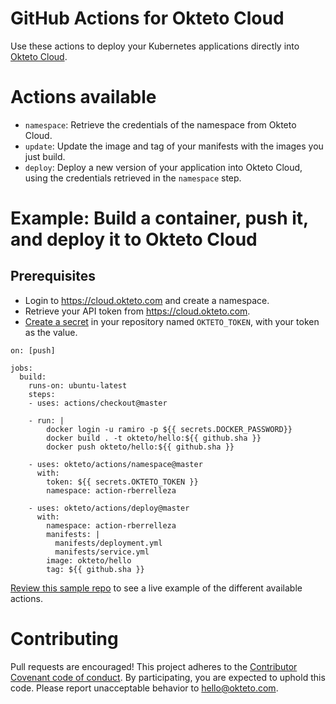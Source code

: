# GitHub Actions for Okteto Cloud

Use these actions to deploy your Kubernetes applications directly into [Okteto Cloud](https://cloud.okteto.com).

# Actions available

- `namespace`: Retrieve the credentials of the namespace from Okteto Cloud.
- `update`: Update the image and tag of your manifests with the images you just build.
- `deploy`: Deploy a new version of your application into Okteto Cloud, using the credentials retrieved in the `namespace` step.

# Example: Build a container, push it, and deploy it to Okteto Cloud

## Prerequisites

- Login to https://cloud.okteto.com and create a namespace.
- Retrieve your API token from https://cloud.okteto.com.
- [Create a secret](https://help.github.com/en/github/automating-your-workflow-with-github-actions/virtual-environments-for-github-actions#creating-and-using-secrets-encrypted-variables) in your repository named `OKTETO_TOKEN`, with your token as the value.

```
on: [push]

jobs:
  build:
    runs-on: ubuntu-latest
    steps:
    - uses: actions/checkout@master
    
    - run: |
        docker login -u ramiro -p ${{ secrets.DOCKER_PASSWORD}}
        docker build . -t okteto/hello:${{ github.sha }}
        docker push okteto/hello:${{ github.sha }}
      
    - uses: okteto/actions/namespace@master
      with:
        token: ${{ secrets.OKTETO_TOKEN }}
        namespace: action-rberrelleza
        
    - uses: okteto/actions/deploy@master
      with:
        namespace: action-rberrelleza
        manifests: |
          manifests/deployment.yml
          manifests/service.yml
        image: okteto/hello
        tag: ${{ github.sha }}
```

[Review this sample repo](https://github.com/rberrelleza/actions-test) to see a live example of the different available actions.

# Contributing

Pull requests are encouraged! This project adheres to the [Contributor Covenant code of conduct](code-of-conduct.md). By participating, you are expected to uphold this code. Please report unacceptable behavior to hello@okteto.com.

